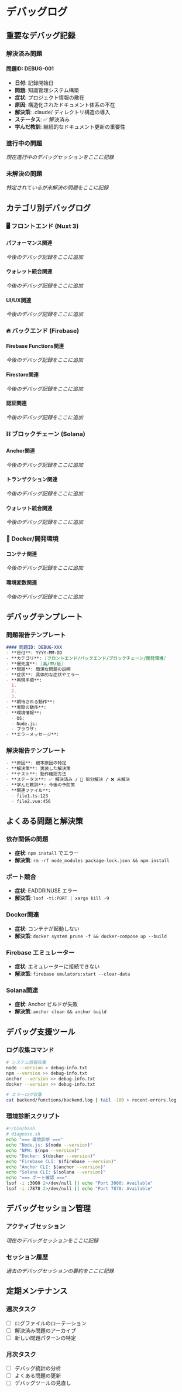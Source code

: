 # デバッグログ

## 重要なデバッグ記録

### 解決済み問題

#### 問題ID: DEBUG-001
- **日付**: 記録開始日
- **問題**: 知識管理システム構築
- **症状**: プロジェクト情報の散在
- **原因**: 構造化されたドキュメント体系の不在
- **解決策**: .claude/ ディレクトリ構造の導入
- **ステータス**: ✅ 解決済み
- **学んだ教訓**: 継続的なドキュメント更新の重要性

### 進行中の問題

*現在進行中のデバッグセッションをここに記録*

### 未解決の問題

*特定されているが未解決の問題をここに記録*

## カテゴリ別デバッグログ

### 🖥️ フロントエンド (Nuxt 3)

#### パフォーマンス関連
*今後のデバッグ記録をここに追加*

#### ウォレット統合関連
*今後のデバッグ記録をここに追加*

#### UI/UX関連
*今後のデバッグ記録をここに追加*

### 🔥 バックエンド (Firebase)

#### Firebase Functions関連
*今後のデバッグ記録をここに追加*

#### Firestore関連
*今後のデバッグ記録をここに追加*

#### 認証関連
*今後のデバッグ記録をここに追加*

### ⛓️ ブロックチェーン (Solana)

#### Anchor関連
*今後のデバッグ記録をここに追加*

#### トランザクション関連
*今後のデバッグ記録をここに追加*

#### ウォレット統合関連
*今後のデバッグ記録をここに追加*

### 🐳 Docker/開発環境

#### コンテナ関連
*今後のデバッグ記録をここに追加*

#### 環境変数関連
*今後のデバッグ記録をここに追加*

## デバッグテンプレート

### 問題報告テンプレート
```markdown
#### 問題ID: DEBUG-XXX
- **日付**: YYYY-MM-DD
- **カテゴリ**: [フロントエンド/バックエンド/ブロックチェーン/開発環境]
- **優先度**: [高/中/低]
- **問題**: 簡潔な問題の説明
- **症状**: 具体的な症状やエラー
- **再現手順**: 
  1. 
  2. 
  3. 
- **期待される動作**: 
- **実際の動作**: 
- **環境情報**: 
  - OS: 
  - Node.js: 
  - ブラウザ: 
- **エラーメッセージ**: 
```

### 解決報告テンプレート
```markdown
- **原因**: 根本原因の特定
- **解決策**: 実装した解決策
- **テスト**: 動作確認方法
- **ステータス**: ✅ 解決済み / 🔄 部分解決 / ❌ 未解決
- **学んだ教訓**: 今後の予防策
- **関連ファイル**: 
  - file1.ts:123
  - file2.vue:456
```

## よくある問題と解決策

### 依存関係の問題
- **症状**: `npm install` でエラー
- **解決策**: `rm -rf node_modules package-lock.json && npm install`

### ポート競合
- **症状**: EADDRINUSE エラー
- **解決策**: `lsof -ti:PORT | xargs kill -9`

### Docker関連
- **症状**: コンテナが起動しない
- **解決策**: `docker system prune -f && docker-compose up --build`

### Firebase エミュレーター
- **症状**: エミュレーターに接続できない
- **解決策**: `firebase emulators:start --clear-data`

### Solana関連
- **症状**: Anchor ビルドが失敗
- **解決策**: `anchor clean && anchor build`

## デバッグ支援ツール

### ログ収集コマンド
```bash
# システム情報収集
node --version > debug-info.txt
npm --version >> debug-info.txt
anchor --version >> debug-info.txt
docker --version >> debug-info.txt

# エラーログ収集
cat backend/functions/backend.log | tail -100 > recent-errors.log
```

### 環境診断スクリプト
```bash
#!/bin/bash
# diagnose.sh
echo "=== 環境診断 ==="
echo "Node.js: $(node --version)"
echo "NPM: $(npm --version)"
echo "Docker: $(docker --version)"
echo "Firebase CLI: $(firebase --version)"
echo "Anchor CLI: $(anchor --version)"
echo "Solana CLI: $(solana --version)"
echo "=== ポート確認 ==="
lsof -i :3000 2>/dev/null || echo "Port 3000: Available"
lsof -i :7878 2>/dev/null || echo "Port 7878: Available"
```

## デバッグセッション管理

### アクティブセッション
*現在のデバッグセッションをここに記録*

### セッション履歴
*過去のデバッグセッションの要約をここに記録*

## 定期メンテナンス

### 週次タスク
- [ ] ログファイルのローテーション
- [ ] 解決済み問題のアーカイブ
- [ ] 新しい問題パターンの特定

### 月次タスク
- [ ] デバッグ統計の分析
- [ ] よくある問題の更新
- [ ] デバッグツールの見直し